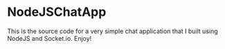 # NodeJSChatApp
This is the source code for a very simple chat application that I built using NodeJS and Socket.io. Enjoy!
